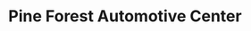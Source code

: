 ---
title: "Pine Forest Automotive Center"
url: /pensacola/pine-forest-automotive-center/
shop: car repair
---